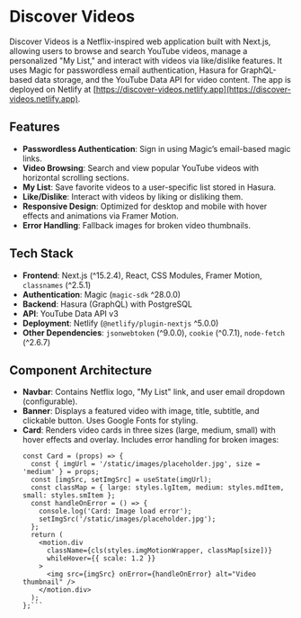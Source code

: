 # Discover Videos

Discover Videos is a Netflix-inspired web application built with Next.js, allowing users to browse and search YouTube videos, manage a personalized "My List," and interact with videos via like/dislike features. It uses Magic for passwordless email authentication, Hasura for GraphQL-based data storage, and the YouTube Data API for video content. The app is deployed on Netlify at [https://discover-videos.netlify.app](https://discover-videos.netlify.app).

## Features
- **Passwordless Authentication**: Sign in using Magic’s email-based magic links.
- **Video Browsing**: Search and view popular YouTube videos with horizontal scrolling sections.
- **My List**: Save favorite videos to a user-specific list stored in Hasura.
- **Like/Dislike**: Interact with videos by liking or disliking them.
- **Responsive Design**: Optimized for desktop and mobile with hover effects and animations via Framer Motion.
- **Error Handling**: Fallback images for broken video thumbnails.

## Tech Stack
- **Frontend**: Next.js (^15.2.4), React, CSS Modules, Framer Motion, `classnames` (^2.5.1)
- **Authentication**: Magic (`magic-sdk` ^28.0.0)
- **Backend**: Hasura (GraphQL) with PostgreSQL
- **API**: YouTube Data API v3
- **Deployment**: Netlify (`@netlify/plugin-nextjs` ^5.0.0)
- **Other Dependencies**: `jsonwebtoken` (^9.0.0), `cookie` (^0.7.1), `node-fetch` (^2.6.7)

## Component Architecture
- **Navbar**: Contains Netflix logo, "My List" link, and user email dropdown (configurable).
- **Banner**: Displays a featured video with image, title, subtitle, and clickable button. Uses Google Fonts for styling.
- **Card**: Renders video cards in three sizes (large, medium, small) with hover effects and overlay. Includes error handling for broken images:
  ```
  const Card = (props) => {
    const { imgUrl = '/static/images/placeholder.jpg', size = 'medium' } = props;
    const [imgSrc, setImgSrc] = useState(imgUrl);
    const classMap = { large: styles.lgItem, medium: styles.mdItem, small: styles.smItem };
    const handleOnError = () => {
      console.log('Card: Image load error');
      setImgSrc('/static/images/placeholder.jpg');
    };
    return (
      <motion.div
        className={cls(styles.imgMotionWrapper, classMap[size])}
        whileHover={{ scale: 1.2 }}
      >
        <img src={imgSrc} onError={handleOnError} alt="Video thumbnail" />
      </motion.div>
    );
  };```
